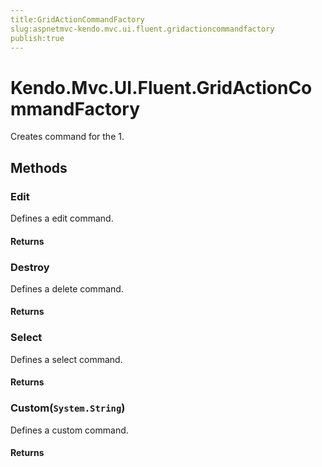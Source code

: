 ```yaml
---
title:GridActionCommandFactory
slug:aspnetmvc-kendo.mvc.ui.fluent.gridactioncommandfactory
publish:true
---
```


# Kendo.Mvc.UI.Fluent.GridActionCommandFactory
Creates command for the 1.



## Methods

### Edit
Defines a edit command.



#### Returns




### Destroy
Defines a delete command.



#### Returns




### Select
Defines a select command.



#### Returns




### Custom(`System.String`)
Defines a custom command.



#### Returns





 
